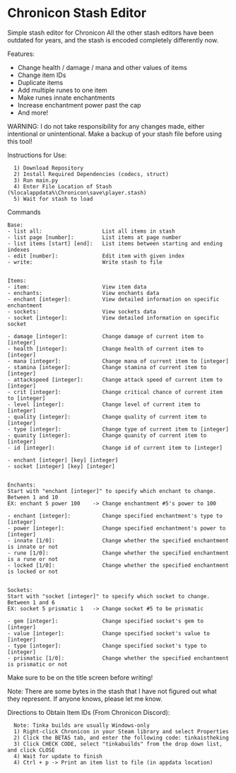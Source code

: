 # Chronicon Stash Editor

Simple stash editor for Chronicon
All the other stash editors have been outdated for years, 
  and the stash is encoded completely differently now.

Features:
- Change health / damage / mana and other values of items
- Change item IDs
- Duplicate items
- Add multiple runes to one item
- Make runes innate enchantments
- Increase enchantment power past the cap
- And more!


WARNING: I do not take responsibility for any changes made, either intentional or unintentional.
         Make a backup of your stash file before using this tool!


Instructions for Use:
```
  1) Download Repository
  2) Install Required Dependencies (codecs, struct)
  3) Run main.py
  4) Enter File Location of Stash (%localappdata%\Chronicon\save\player.stash)
  5) Wait for stash to load
```

Commands
```
Base:
- list all:                   List all items in stash
- list page [number]:         List items at page number
- list items [start] [end]:   List items between starting and ending indexes
- edit [number]:              Edit item with given index
- write:                      Write stash to file


Items:
- item:                       View item data
- enchants:                   View enchants data
- enchant [integer]:          View detailed information on specific enchantment
- sockets:                    View sockets data
- socket [integer]:           View detailed information on specific socket

- damage [integer]:           Change damage of current item to [integer]
- health [integer]:           Change health of current item to [integer]
- mana [integer]:             Change mana of current item to [integer]
- stamina [integer]:          Change stamina of current item to [integer]
- attackspeed [integer]:      Change attack speed of current item to [integer]
- crit [integer]:             Change critical chance of current item to [integer]
- level [integer]:            Change level of current item to [integer]
- quality [integer]:          Change quality of current item to [integer]
- type [integer]:             Change type of current item to [integer]
- quanity [integer]:          Change quanity of current item to [integer]
- id [integer]:               Change id of current item to [integer]

- enchant [integer] [key] [integer]
- socket [integer] [key] [integer]


Enchants:
Start with "enchant [integer]" to specify which enchant to change.
Between 1 and 10
EX: enchant 5 power 100    -> Change enchantment #5's power to 100

- enchant [integer]:          Change specified enchantment's type to [integer]
- power [integer]:            Change specified enchantment's power to [integer]
- innate [1/0]:               Change whether the specified enchantment is innate or not
- rune [1/0]:                 Change whether the specified enchantment is a rune or not
- locked [1/0]:               Change whether the specified enchantment is locked or not


Sockets:
Start with "socket [integer]" to specify which socket to change.
Between 1 and 6
EX: socket 5 prismatic 1   -> Change socket #5 to be prismatic
                              
- gem [integer]:              Change specified socket's gem to [integer]
- value [integer]:            Change specified socket's value to [integer]
- type [integer]:             Change specified socket's type to [integer]
- prismatic [1/0]:            Change whether the specified enchantment is prismatic or not
```

Make sure to be on the title screen before writing!

Note: There are some bytes in the stash that I have not figured out what they represent. If anyone knows, please let me know.

Directions to Obtain Item IDs (From Chronicon Discord):
```
  Note: Tinka builds are usually Windows-only
  1) Right-click Chronicon in your Steam library and select Properties
  2) Click the BETAS tab, and enter the following code: tinkaistheking
  3) Click CHECK CODE, select "tinkabuilds" from the drop down list, and click CLOSE
  4) Wait for update to finish
  4) Ctrl + p -> Print an item list to file (in appdata location)
```
